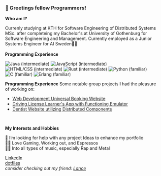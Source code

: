 ### 👋 Greetings fellow Programmers! 

**Who am I?**

Currenly studying at KTH for Software Engineering of Distributed Systems MSc. after completeing my Bachelor's at University of Gothenburg for Software Engineering and Management. Currently employed as a Junior Systems Engineer for AI Sweden🤯💥 <br><br>
**Programming Experience**

![Java (intermediate)](https://img.shields.io/static/v1?label=Java&logo=Java&logoColor=eeeeee&message=intermediate&color=green&style=for-the-badge)
![JavaScript (intermediate)](https://img.shields.io/static/v1?label=JavaScript&logo=JavaScript&logoColor=eeeeee&message=intermediate&color=green&style=for-the-badge)
![HTML/CSS (intermediate)](https://img.shields.io/static/v1?label=HTML%2fCSS&logo=HTML5&logoColor=eeeeee&message=intermediate&color=green&style=for-the-badge)
![Rust (intermediate)](https://img.shields.io/static/v1?label=Rust&logo=Rust&logoColor=eeeeee&message=basic&color=yellow&style=for-the-badge)
![Python (familiar)](https://img.shields.io/static/v1?label=Python&logo=Python&logoColor=eeeeee&message=familiar&color=yellowgreen&style=for-the-badge)
![C (familiar)](https://img.shields.io/static/v1?label=C&logo=C&logoColor=eeeeee&message=familiar&color=yellowgreen&style=for-the-badge)
![Erlang (familiar)](https://img.shields.io/static/v1?label=Erlang&logo=Erlag&logoColor=eeeeee&message=familiar&color=yellowgreen&style=for-the-badge)

**Programming Experience**
Some notable group projects I had the pleasure of working on:
- [Web Development Universal Booking Website](https://github.com/GeorgZs/WebDev2022)
- [Driving License Learner's App with Functioning Emulator](https://github.com/GeorgZs/DIT113-CarCrashCourse)
- [Dentist Website utilizing Distributed Components](https://github.com/Distributed-Systems2022)

<br>

**My Interests and Hobbies**

🤔 I’m looking for help with any project Ideas to enhance my portfolio<br>
🐱‍👤 Love Gaming, Working out, and Espressos<br>
🤷‍♂️ Into all types of music, especially Rap and Metal<br>

[LinkedIn](https://www.linkedin.com/in/georg-zsolnai-b662a6241/) <br>
[dotfiles](https://github.com/GeorgZs/dotfiles) <br>
*_consider checking out my friend: [Lance](https://github.com/Lancear)_*<br>

<!--
**GeorgZs/GeorgZs** is a ✨ _special_ ✨ repository because its `README.md` (this file) appears on your GitHub profile.
 **Shields.io** 
Here are some ideas to get you started:

- 🔭 I’m currently working on ...
- 🌱 I’m currently learning ...
- 👯 I’m looking to collaborate on ...
- 🤔 I’m looking for help with ...
- 💬 Ask me about ...
- 📫 How to reach me: ...
- 😄 Pronouns: ...
- ⚡ Fun fact: ...
-->
